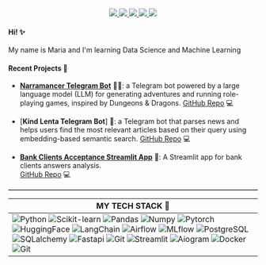 <p align="center">
<br/>

<a href="https://magewade.notion.site/My-DS-ML-Roadmap-c92bbbdf674c40b990b1e94e69467a6d?pvs=74">
    <img src="https://img.shields.io/badge/%20roadmap-%23686461?style=for-the-badge&logo=notion&logoColor=white&logoSize=amd">
</a>

<a href="https://stepik.org/users/776465/profile">
    <img src="https://img.shields.io/badge/Stepik-%2388A795?style=for-the-badge&logo=simkl&logoColor=white">
</a>

<a href="https://www.kaggle.com/magewade">
    <img src="https://img.shields.io/badge/kaggle-%2377b2d0?style=for-the-badge&logo=kaggle&logoColor=white&logoSize=amd">
</a>  
<a href="mailto:marie.muraveva@gmail.com">
    <img src="https://img.shields.io/badge/email-%23B9848C?style=for-the-badge&logo=gmail&logoColor=white&logoSize=amd">
</a>
<a href="https://t.me/magewade">
    <img src="https://img.shields.io/badge/telegram-%236B99C3?style=for-the-badge&logo=telegram&logoColor=white&logoSize=amd">
</a>

<br/> 
</p>


#### Hi! ✨
My name is Maria and I'm learning Data Science and Machine Learning
<table border="1" cellpadding="10" cellspacing="0">

#### Recent Projects 🌱
- [**Narramancer Telegram Bot**](https://t.me/narramancer_bot) 🧙‍♂️: a Telegram bot powered by a large language model (LLM) for generating adventures and running role-playing games, inspired by Dungeons & Dragons.
 [GitHub Repo](https://github.com/magewade/narramancer-llm) 💻

- [**Kind Lenta Telegram Bot**] 🤖: a Telegram bot that parses news and helps users find the most relevant articles based on their query using embedding-based semantic search.
  [GitHub Repo](https://github.com/magewade/kind-lenta-news-telegram-bot) 💻

- [**Bank Clients Acceptance Streamlit App**](https://bank-clients-answers.streamlit.app/) 💬: A Streamlit app for bank clients answers analysis.  
  [GitHub Repo](https://github.com/magewade/bank-clients-streamlit) 💻


| <b align="left">MY TECH STACK 🔧</b>                                                                                                                                                                                                                                                                                                                                                                                                                                                                                                                                                                                                                                                                                                                                                                                                                                                                                                                                                                                                                                                                                                                                                                                                                                                                                                                                                                                                                                                                                                                                                                                                                                                                                                                                                                                                                                                                                                                                                                                                                                                                                                                                                                         |
|--------------------------------------------------------------------------------------------------------------------------------------------------------------------------------------------------------------------------------------------------------------------------------------------------------------------------------------------------------------------------------------------------------------------------------------------------------------------------------------------------------------------------------------------------------------------------------------------------------------------------------------------------------------------------------------------------------------------------------------------------------------------------------------------------------------------------------------------------------------------------------------------------------------------------------------------------------------------------------------------------------------------------------------------------------------------------------------------------------------------------------------------------------------------------------------------------------------------------------------------------------------------------------------------------------------------------------------------------------------------------------------------------------------------------------------------------------------------------------------------------------------------------------------------------------------------------------------------------------------------------------------------------------------------------------------------------------------------------------------------------------------------------------------------------------------------------------------------------------------------------------------------------------------------------------------------------------------------------------------------------------------------------------------------------------------------------------------------------------------------------------------------------------------------------------------------------------|
| ![Python](https://img.shields.io/badge/Python-white?style=flat&logo=Python) ![Scikit-learn](https://img.shields.io/badge/Scikit--learn-white?style=flat&logo=Scikit-learn) ![Pandas](https://img.shields.io/badge/Pandas-white?style=flat&logo=Pandas&logoColor=%23464547) ![Numpy](https://img.shields.io/badge/Numpy-white?style=flat&logo=Numpy&logoColor=%23464547) ![Pytorch](https://img.shields.io/badge/Pytorch-white?style=flat&logo=Pytorch) ![HuggingFace](https://img.shields.io/badge/HuggingFace-white?style=flat&logo=HuggingFace&logoColor=%23F5BB2C) ![LangChain](https://img.shields.io/badge/LangChain-white?style=flat&logo=langchain&logoColor=%2386901f) ![Airflow](https://img.shields.io/badge/Airflow-white?style=flat&logo=Apache-Airflow&logoColor=%23464547) ![MLflow](https://img.shields.io/badge/MLflow-white?style=flat&logo=MLflow) ![PostgreSQL](https://img.shields.io/badge/PostgreSQL-white?style=flat&logo=PostgreSQL) ![SQLalchemy](https://img.shields.io/badge/SQLalchemy-white?style=flat&logo=sqlalchemy&logoColor=%23464547) ![Fastapi](https://img.shields.io/badge/Fastapi-white?style=flat&logo=fastapi) ![Git](https://img.shields.io/badge/pydantic-white?style=flat&logo=pydantic&logoColor=%23D5006D) ![Streamlit](https://img.shields.io/badge/Streamlit-white?style=flat&logo=Streamlit) ![Aiogram](https://img.shields.io/badge/aiogram-white?style=flat&logo=telegram) ![Docker](https://img.shields.io/badge/Docker-white?style=flat&logo=Docker) ![Git](https://img.shields.io/badge/git-white?style=flat&logo=git&logoColor=white&logoColor=%23464547)
<!--


**magewade/magewade** is a ✨ _special_ ✨ repository because its `README.md` (this file) appears on your GitHub profile.
